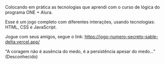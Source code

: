 Colocando em prática as tecnologias que aprendi com o curso de lógica do programa ONE + Alura. 

Esse é um jogo completo com diferentes interações, usando tecnologias: HTML, CSS e JavaScript.

Jogue com seus amigos, segue o link:
https://jogo-numero-secreto-sable-delta.vercel.app/


"A coragem não é ausência do medo, é a persistência apesar do medo..." (Desconhecido)
